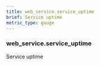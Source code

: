 ```yaml
---
title: web_service.service_uptime
brief: Service uptime
metric_type: gauge
---
```

### web_service.service_uptime

Service uptime